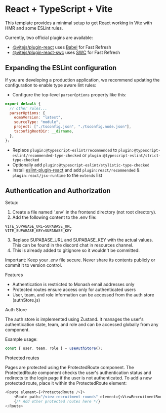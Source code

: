 # React + TypeScript + Vite

This template provides a minimal setup to get React working in Vite with HMR and some ESLint rules.

Currently, two official plugins are available:

- [@vitejs/plugin-react](https://github.com/vitejs/vite-plugin-react/blob/main/packages/plugin-react/README.md) uses [Babel](https://babeljs.io/) for Fast Refresh
- [@vitejs/plugin-react-swc](https://github.com/vitejs/vite-plugin-react-swc) uses [SWC](https://swc.rs/) for Fast Refresh

## Expanding the ESLint configuration

If you are developing a production application, we recommend updating the configuration to enable type aware lint rules:

- Configure the top-level `parserOptions` property like this:

```js
export default {
  // other rules...
  parserOptions: {
    ecmaVersion: "latest",
    sourceType: "module",
    project: ["./tsconfig.json", "./tsconfig.node.json"],
    tsconfigRootDir: __dirname,
  },
};
```

- Replace `plugin:@typescript-eslint/recommended` to `plugin:@typescript-eslint/recommended-type-checked` or `plugin:@typescript-eslint/strict-type-checked`
- Optionally add `plugin:@typescript-eslint/stylistic-type-checked`
- Install [eslint-plugin-react](https://github.com/jsx-eslint/eslint-plugin-react) and add `plugin:react/recommended` & `plugin:react/jsx-runtime` to the `extends` list

## Authentication and Authorization

Setup:

1. Create a file named '.env' in the frontend directory (not root directory).
2. Add the following content to the .env file:

```
VITE_SUPABASE_URL=SUPABASE_URL
VITE_SUPABASE_KEY=SUPABASE_KEY
```

3. Replace SUPABASE_URL and SUPABASE_KEY with the actual values. This can be found in the discord chat in resources channel.
4. This is already added to gitignore so it wouldn't be committed.

Important: Keep your .env file secure. Never share its contents publicly or commit it to version control.

Features

- Authentication is restricted to Monash email addresses only
- Protected routes ensure access only for authenticated users
- User, team, and role information can be accessed from the auth store (authStore.js)

Auth Store

The auth store is implemented using Zustand. It manages the user's authentication state, team, and role and can be accessed globally from any component.

Example usage:

```typescript
const { user, team, role } = useAuthStore();
```

Protected routes

Pages are protected using the ProtectedRoute component. The ProtectedRoute component checks the user's authentication status and redirects to the login page if the user is not authenticated. To add a new protected route, place it within the ProtectedRoute element:

```typescript
<Route element={<ProtectedRoute />}>
	<Route path="/view-recruitment-rounds" element={<ViewRecruitmentRoundPage />} />
	{/* Add other protected routes here */}
</Route>
```
